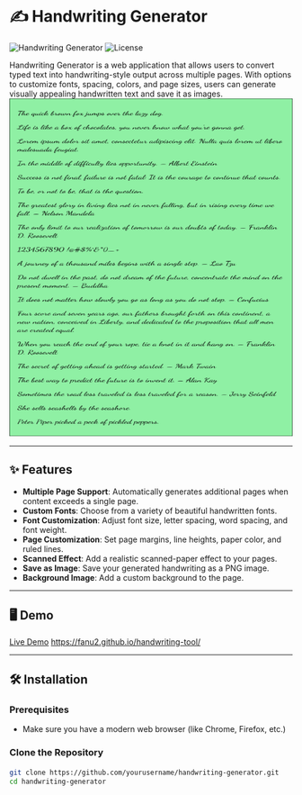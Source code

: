 # ✍️ Handwriting Generator

![Handwriting Generator](https://img.shields.io/badge/Handwriting-Generator-blue.svg) ![License](https://img.shields.io/github/license/yourusername/handwriting-generator.svg)

Handwriting Generator is a web application that allows users to convert typed text into handwriting-style output across multiple pages. With options to customize fonts, spacing, colors, and page sizes, users can generate visually appealing handwritten text and save it as images.
<img src="sample.png" alt="Handwriting Example" width="800" height="600">


---

## ✨ Features

- **Multiple Page Support**: Automatically generates additional pages when content exceeds a single page.
- **Custom Fonts**: Choose from a variety of beautiful handwritten fonts.
- **Font Customization**: Adjust font size, letter spacing, word spacing, and font weight.
- **Page Customization**: Set page margins, line heights, paper color, and ruled lines.
- **Scanned Effect**: Add a realistic scanned-paper effect to your pages.
- **Save as Image**: Save your generated handwriting as a PNG image.
- **Background Image**: Add a custom background to the page.

---

## 🖥️ Demo

[Live Demo](#) <https://fanu2.github.io/handwriting-tool/>

---

## 🛠️ Installation

### Prerequisites

- Make sure you have a modern web browser (like Chrome, Firefox, etc.)

### Clone the Repository

```bash
git clone https://github.com/yourusername/handwriting-generator.git
cd handwriting-generator
